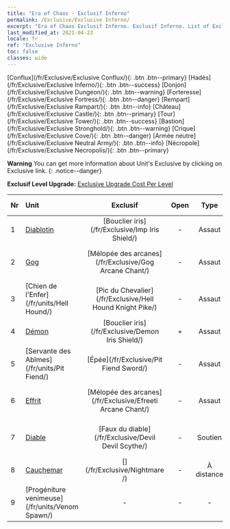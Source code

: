```yaml
---
title: "Era of Chaos - Exclusif Inferno"
permalink: /Exclusive/Exclusive Inferno/
excerpt: "Era of Chaos Exclusif Inferno. Exclusif Inferno. List of Exclusif Inferno in Era of Chaos"
last_modified_at: 2021-04-23
locale: fr
ref: "Exclusive Inferno"
toc: false
classes: wide
---
```

 [Conflux](/fr/Exclusive/Exclusive Conflux/){: .btn .btn--primary} [Hadès](/fr/Exclusive/Exclusive Inferno/){: .btn .btn--success} [Donjon](/fr/Exclusive/Exclusive Dungeon/){: .btn .btn--warning} [Forteresse](/fr/Exclusive/Exclusive Fortress/){: .btn .btn--danger} [Rempart](/fr/Exclusive/Exclusive Rampart/){: .btn .btn--info} [Château](/fr/Exclusive/Exclusive Castle/){: .btn .btn--primary} [Tour](/fr/Exclusive/Exclusive Tower/){: .btn .btn--success} [Bastion](/fr/Exclusive/Exclusive Stronghold/){: .btn .btn--warning} [Crique](/fr/Exclusive/Exclusive Cove/){: .btn .btn--danger} [Armée neutre](/fr/Exclusive/Exclusive Neutral Army/){: .btn .btn--info} [Nécropole](/fr/Exclusive/Exclusive Necropolis/){: .btn .btn--primary} 

**Warning** You can get more information about Unit's Exclusive by clicking on Exclusive link. 
{: .notice--danger}

 **Exclusif Level Upgrade:** [Exclusive Upgrade Cost Per Level](/Exclusive/ExclusiveUpgradeCostPerLevel/)

  | Nr |         Unit        | Exclusif | Open  |    Type   |  Item to Rank UP      |  Skin   |
  |:---|:--------------------|:-------------:|:-----:|:---------:|:---------------------:|:-------:|
  | 1  | [Diablotin](/fr/units/Imp/) | [Bouclier iris](/fr/Exclusive/Imp Iris Shield/) | - | Assaut | [Jeton Bouclier iris](/ItemsFR/con_913/) | - |
  | 2  | [Gog](/fr/units/Gog/) | [Mélopée des arcanes](/fr/Exclusive/Gog Arcane Chant/) | - | Assaut | [Jeton Mélopée des arcanes](/ItemsFR/con_915/) | - |
  | 3  | [Chien de l'Enfer](/fr/units/Hell Hound/) | [Pic du Chevalier](/fr/Exclusive/Hell Hound Knight Pike/) | - | Assaut | [Jeton Pic du Chevalier](/ItemsFR/con_916/) | - |
  | 4  | [Démon](/fr/units/Demon/) | [Bouclier iris](/fr/Exclusive/Demon Iris Shield/) | + | Assaut | [Jeton Bouclier iris](/ItemsFR/con_913/) | - |
  | 5  | [Servante des Abîmes](/fr/units/Pit Fiend/) | [Épée](/fr/Exclusive/Pit Fiend Sword/) | - | Assaut | [Jeton Épée](/ItemsFR/con_912/) | - |
  | 6  | [Effrit](/fr/units/Efreeti/) | [Mélopée des arcanes](/fr/Exclusive/Efreeti Arcane Chant/) | - | Assaut | [Jeton Mélopée des arcanes](/ItemsFR/con_915/) | - |
  | 7  | [Diable](/fr/units/Devil/) | [Faux du diable](/fr/Exclusive/Devil Devil Scythe/) | - | Soutien | [Jeton Faux du diable](/ItemsFR/con_984/) | [Peau spéciale Faux du diable](/ItemsFR/con_652/) |
  | 8  | [Cauchemar](/fr/units/Nightmare/) | [](/fr/Exclusive/Nightmare /) | - | À distance | [Jeton Œil de Cauchemar](/ItemsFR/con_985/) | [Tool_250809](/ItemsFR/con_653/) |
  | 9  | [Progéniture venimeuse](/fr/units/Venom Spawn/) | - | - | - | none | none |
